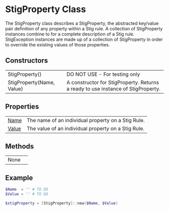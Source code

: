 # StigProperty Class

The StigProperty class describes a StigProperty, the abstracted key/value pair definition of any property within a Stig rule. A collection of StigProperty instances combine to for a complete description of a Stig rule. StigException instances are made up of a collection of StigProperty in order to override the existing values of those properties.

## Constructors

|||
|-|-|
| StigProperty() | DO NOT USE - For testing only |
| StigProperty(Name, Value) | A constructor for StigProperty. Returns a ready to use instance of StigProperty. |

## Properties

|||
|-|-|
| [Name](https://docs.microsoft.com/en-us/dotnet/api/system.string?view=netframework-4.7.1) | The name of an individual property on a Stig Rule. |
| [Value](https://docs.microsoft.com/en-us/dotnet/api/system.string?view=netframework-4.7.1) | The value of an individual property on a Stig Rule. |

## Methods

|||
|-|-|
| None | |

## Example

```PowerShell
$Name  = '' # TO DO
$Value = '' # TO DO

$stigProperty = [StigProperty]::new($Name, $Value)
```
